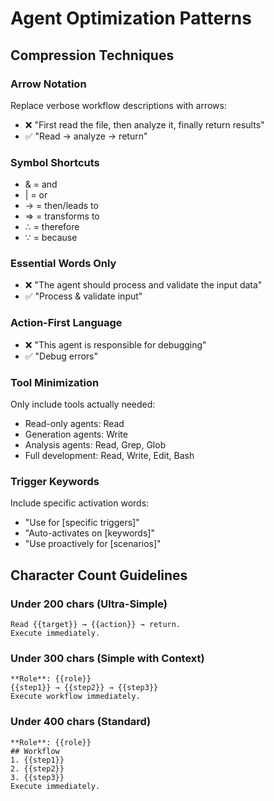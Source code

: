 # Agent Optimization Patterns

## Compression Techniques

### Arrow Notation
Replace verbose workflow descriptions with arrows:
- ❌ "First read the file, then analyze it, finally return results"
- ✅ "Read → analyze → return"

### Symbol Shortcuts
- & = and
- | = or
- → = then/leads to
- ⇒ = transforms to
- ∴ = therefore
- ∵ = because

### Essential Words Only
- ❌ "The agent should process and validate the input data"
- ✅ "Process & validate input"

### Action-First Language
- ❌ "This agent is responsible for debugging"
- ✅ "Debug errors"

### Tool Minimization
Only include tools actually needed:
- Read-only agents: Read
- Generation agents: Write
- Analysis agents: Read, Grep, Glob
- Full development: Read, Write, Edit, Bash

### Trigger Keywords
Include specific activation words:
- "Use for [specific triggers]"
- "Auto-activates on [keywords]"
- "Use proactively for [scenarios]"

## Character Count Guidelines

### Under 200 chars (Ultra-Simple)
```
Read {{target}} → {{action}} → return.
Execute immediately.
```

### Under 300 chars (Simple with Context)
```
**Role**: {{role}}
{{step1}} → {{step2}} → {{step3}}
Execute workflow immediately.
```

### Under 400 chars (Standard)
```
**Role**: {{role}}
## Workflow
1. {{step1}}
2. {{step2}}
3. {{step3}}
Execute immediately.
```